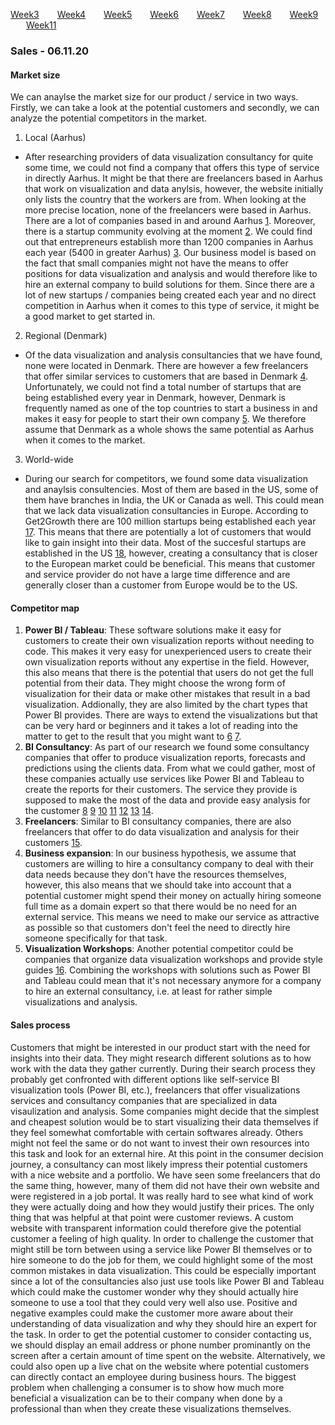 [Week3](../README.md) &ensp;&ensp;&ensp; [Week4](./week4.md) &ensp;&ensp;&ensp; [Week5](./week5.md) &ensp;&ensp;&ensp; [Week6](./week6.md)
&ensp;&ensp;&ensp; [Week7](./week7.md) &ensp;&ensp;&ensp; [Week8](./week8.md) &ensp;&ensp;&ensp; [Week9](./week9.md) &ensp;&ensp;&ensp; [Week11](./week11.md)

### Sales - 06.11.20

#### Market size 

We can anaylse the market size for our product / service in two ways. Firstly, we can take a look at the potential customers and secondly, we can analyze the potential competitors in the market.

1. Local (Aarhus)
  - After researching providers of data visualization consultancy for quite some time, we could not find a company that offers this type of service in directly Aarhus. It might be that there are freelancers based in Aarhus that work on visualization and data anylsis, however, the website initially only lists the country that the workers are from. When looking at the more precise location, none of the freelancers were based in Aarhus. 
There are a lot of companies based in and around Aarhus [1]. Moreover, there is a startup community evolving at the moment [2]. We could find out that entrepreneurs establish more than 1200 companies in Aarhus each year (5400 in greater Aarhus) [3]. Our business model is based on the fact that small companies might not have the means to offer positions for data visualization and analysis and would therefore like to hire an external company to build solutions for them. Since there are a lot of new startups / companies being created each year and no direct competition in Aarhus when it comes to this type of service, it might be a good market to get started in. 
2. Regional (Denmark) 
- Of the data visualization and analysis consultancies that we have found, none were located in Denmark. There are however a few freelancers that offer similar services to customers that are based in Denmark [4]. 
Unfortunately, we could not find a total number of startups that are being established every year in Denmark, however, Denmark is frequently named as one of the top countries to start a business in and makes it easy for people to start their own company [5]. We therefore assume that Denmark as a whole shows the same potential as Aarhus when it comes to the market. 
3. World-wide
- During our search for competitors, we found some data visualization and anaylsis consultencies. Most of them are based in the US, some of them have branches in India, the UK or Canada as well. This could mean that we lack data visualization consultancies in Europe. 
According to Get2Growth there are 100 million startups being established each year [17]. This means that there are potentially a lot of customers that would like to gain insight into their data. Most of the succesful startups are established in the US [18], however, creating a consultancy that is closer to the European market could be beneficial. This means that customer and service provider do not have a large time difference and are generally closer than a customer from Europe would be to the US. 

[1]: https://www.crunchbase.com/hub/aarhus-companies 
[2]: https://www.aarsome.com 
[3]: https://citybrand.aarhus.dk/media/36053/2019-05-28_do_business_with_aarhus_.pdf
[4]: https://www.upwork.com/l/dk/data-visualization-freelancers/
[5]: https://startupdenmark.info/why-denmark
[17]: https://get2growth.com/how-many-startups/
[18]: https://www.marshall.usc.edu/faculty-research/centers-excellence/center-global-innovation/startup-index-nations-regions

#### Competitor map 
1. __Power BI / Tableau__: These software solutions make it easy for customers to create their own visualization reports without needing to code. This makes it very easy for unexperienced users to create their own visualization reports without any expertise in the field. However, this also means that there is the potential that users do not get the full potential from their data. They might choose the wrong form of visualization for their data or make other mistakes that result in a bad visualization. Addionally, they are also limited by the chart types that Power BI provides. There are ways to extend the visualizations but that can be very hard or beginners and it takes a lot of reading into the matter to get to the result that you might want to [6] [7]. 
2. __BI Consultancy__: As part of our research we found some consultancy companies that offer to produce visualization reports, forecasts and predictions using the clients data. From what we could gather, most of these companies actually use services like Power BI and Tableau to create the reports for their customers. The service they provide is supposed to make the most of the data and provide easy analysis for the customer [8] [9] [10] [11] [12] [13] [14].
3. __Freelancers__: Similar to BI consultancy companies, there are also freelancers that offer to do data visualization and analysis for their customers [15].
4. __Business expansion__: In our business hypothesis, we assume that customers are willing to hire a consultancy company to deal with their data needs because they don't have the resources themselves, however, this also means that we should take into account that a potential customer might spend their money on actually hiring someone full time as a domain expert so that there would be no need for an external service. This means we need to make our service as attractive as possible so that customers don't feel the need to directly hire someone specifically for that task. 
5. __Visualization Workshops__: Another potential competitor could be companies that organize data visualization workshops and provide style guides [16]. Combining the workshops with solutions such as Power BI and Tableau could mean that it's not necessary anymore for a company to hire an external consultancy, i.e. at least for rather simple visualizations and analysis. 

[6]: https://powerbi.microsoft.com/en-us/ 
[7]: https://www.tableau.com
[8]: https://www.iflexion.com/business-intelligence/data-visualization
[9]: https://www.scnsoft.com/services/data-visualization
[10]: https://softcrylic.com/data-visualization-services/
[11]: https://www.blastanalytics.com/data-visualization-consulting
[12]: https://wciconsulting.com/bi-consulting-services/business-intelligence-consulting/data-visualization-consulting/
[13]: https://www.softwebsolutions.com/data-visualization-consulting.html
[14]: https://www.appnovation.com/data-analytics/data-visualization-consultants
[15]: https://www.upwork.com/l/dk/data-visualization-freelancers/
[16]: https://www.datalabsagency.com

#### Sales process
Customers that might be interested in our product start with the need for insights into their data. They might research different solutions as to how work with the data they gather currently. During their search process they probably get confronted with different options like self-service BI visualization tools (Power BI, etc.), freelancers that offer visualizations services and consultancy companies that are specialized in data visaulization and analysis. Some companies might decide that the simplest and cheapest solution would be to start visualizing their data themselves if they feel somewhat comfortable with certain softwares already. Others might not feel the same or do not want to invest their own resources into this task and look for an external hire. At this point in the consumer decision journey, a consultancy can most likely impress their potential customers with a nice website and a portfolio. We have seen some freelancers that do the same thing, however, many of them did not have their own website and were registered in a job portal. It was really hard to see what kind of work they were actually doing and how they would justify their prices. The only thing that was helpful at that point were customer reviews. A custom website with transparent information could therefore give the potential customer a feeling of high quality. In order to challenge the customer that might still be torn between using a service like Power BI themselves or to hire someone to do the job for them, we could highlight some of the most common mistakes in data visualization. This could be especially important since a lot of the consultancies also just use tools like Power BI and Tableau which could make the customer wonder why they should actually hire someone to use a tool that they could very well also use. Positive and negative examples could make the customer more aware about their understanding of data visualization and why they should hire an expert for the task. In order to get the potential customer to consider contacting us, we should display an email address or phone number prominantly on the screen after a certain amount of time spent on the website. Alternatively, we could also open up a live chat on the website where potential customers can directly contact an employee during business hours. The biggest problem when challenging a consumer is to show how much more beneficial a visualization can be to their company when done by a professional than when they create these visualizations themselves. 
